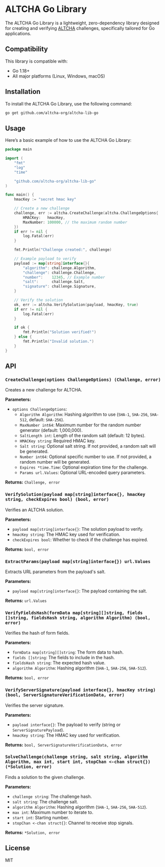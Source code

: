 # ALTCHA Go Library

The ALTCHA Go Library is a lightweight, zero-dependency library designed for creating and verifying [ALTCHA](https://altcha.org) challenges, specifically tailored for Go applications.

## Compatibility

This library is compatible with:

- Go 1.18+
- All major platforms (Linux, Windows, macOS)

## Installation

To install the ALTCHA Go Library, use the following command:

```sh
go get github.com/altcha-org/altcha-lib-go
```

## Usage

Here’s a basic example of how to use the ALTCHA Go Library:

```go
package main

import (
    "fmt"
    "log"
    "time"

    "github.com/altcha-org/altcha-lib-go"
)

func main() {
    hmacKey := "secret hmac key"

    // Create a new challenge
    challenge, err := altcha.CreateChallenge(altcha.ChallengeOptions{
        HMACKey:   hmacKey,
        MaxNumber: 100000, // the maximum random number
    })
    if err != nil {
        log.Fatal(err)
    }

    fmt.Println("Challenge created:", challenge)

    // Example payload to verify
    payload := map[string]interface{}{
        "algorithm": challenge.Algorithm,
        "challenge": challenge.Challenge,
        "number":    12345, // Example number
        "salt":      challenge.Salt,
        "signature": challenge.Signature,
    }

    // Verify the solution
    ok, err := altcha.VerifySolution(payload, hmacKey, true)
    if err != nil {
        log.Fatal(err)
    }

    if ok {
        fmt.Println("Solution verified!")
    } else {
        fmt.Println("Invalid solution.")
    }
}
```

## API

### `CreateChallenge(options ChallengeOptions) (Challenge, error)`

Creates a new challenge for ALTCHA.

**Parameters:**

- `options ChallengeOptions`:
  - `Algorithm Algorithm`: Hashing algorithm to use (`SHA-1`, `SHA-256`, `SHA-512`, default: `SHA-256`).
  - `MaxNumber int64`: Maximum number for the random number generator (default: 1,000,000).
  - `SaltLength int`: Length of the random salt (default: 12 bytes).
  - `HMACKey string`: Required HMAC key.
  - `Salt string`: Optional salt string. If not provided, a random salt will be generated.
  - `Number int64`: Optional specific number to use. If not provided, a random number will be generated.
  - `Expires *time.Time`: Optional expiration time for the challenge.
  - `Params url.Values`: Optional URL-encoded query parameters.

**Returns:** `Challenge, error`

### `VerifySolution(payload map[string]interface{}, hmacKey string, checkExpires bool) (bool, error)`

Verifies an ALTCHA solution.

**Parameters:**

- `payload map[string]interface{}`: The solution payload to verify.
- `hmacKey string`: The HMAC key used for verification.
- `checkExpires bool`: Whether to check if the challenge has expired.

**Returns:** `bool, error`

### `ExtractParams(payload map[string]interface{}) url.Values`

Extracts URL parameters from the payload's salt.

**Parameters:**

- `payload map[string]interface{}`: The payload containing the salt.

**Returns:** `url.Values`

### `VerifyFieldsHash(formData map[string][]string, fields []string, fieldsHash string, algorithm Algorithm) (bool, error)`

Verifies the hash of form fields.

**Parameters:**

- `formData map[string][]string`: The form data to hash.
- `fields []string`: The fields to include in the hash.
- `fieldsHash string`: The expected hash value.
- `algorithm Algorithm`: Hashing algorithm (`SHA-1`, `SHA-256`, `SHA-512`).

**Returns:** `bool, error`

### `VerifyServerSignature(payload interface{}, hmacKey string) (bool, ServerSignatureVerificationData, error)`

Verifies the server signature.

**Parameters:**

- `payload interface{}`: The payload to verify (string or `ServerSignaturePayload`).
- `hmacKey string`: The HMAC key used for verification.

**Returns:** `bool, ServerSignatureVerificationData, error`

### `SolveChallenge(challenge string, salt string, algorithm Algorithm, max int, start int, stopChan <-chan struct{}) (*Solution, error)`

Finds a solution to the given challenge.

**Parameters:**

- `challenge string`: The challenge hash.
- `salt string`: The challenge salt.
- `algorithm Algorithm`: Hashing algorithm (`SHA-1`, `SHA-256`, `SHA-512`).
- `max int`: Maximum number to iterate to.
- `start int`: Starting number.
- `stopChan <-chan struct{}`: Channel to receive stop signals.

**Returns:** `*Solution, error`

## License

MIT
